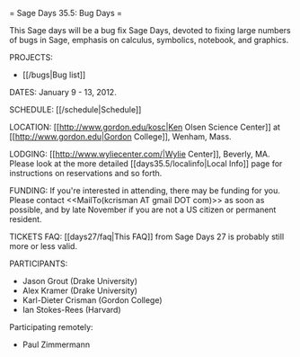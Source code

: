 = Sage Days 35.5: Bug Days =

This Sage days will be a bug fix Sage Days, devoted to fixing large numbers of bugs in Sage, emphasis on calculus, symbolics, notebook, and graphics.

PROJECTS:

  * [[/bugs|Bug list]]


DATES: January 9 - 13, 2012.  

SCHEDULE: [[/schedule|Schedule]] 

LOCATION: [[http://www.gordon.edu/kosc|Ken Olsen Science Center]] at [[http://www.gordon.edu|Gordon College]], Wenham, Mass.

LODGING: [[http://www.wyliecenter.com/|Wylie Center]], Beverly, MA.  Please look at the more detailed [[days35.5/localinfo|Local Info]] page for instructions on reservations and so forth.

FUNDING: If you're interested in attending, there may be funding for you.  Please contact <<MailTo(kcrisman AT gmail DOT com)>> as soon as possible, and by late November if you are not a US citizen or permanent resident.

TICKETS FAQ: [[days27/faq|This FAQ]] from Sage Days 27 is probably still more or less valid.

PARTICIPANTS:
 
 * Jason Grout (Drake University)
 * Alex Kramer (Drake University)
 * Karl-Dieter Crisman (Gordon College)
 * Ian Stokes-Rees (Harvard)

Participating remotely:

 * Paul Zimmermann
